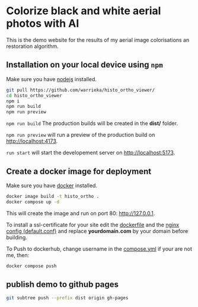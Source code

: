 # Colorize black and white aerial photos with AI

This is the demo website for the results of my aerial image colorisations an restoration algorithm.

## Installation on your local device using `npm`

Make sure you have [nodejs](https://nodejs.org/en/download/) installed. 

```sh
git pull https://github.com/warrieka/histo_ortho_viewer/
cd histo_ortho_viewer
npm i
npm run build
npm run preview
```
`npm run build` The production builds will be created in the **dist/** folder. 

`npm run preview` will run a preview of the production build on <http://localhost:4173>.

`run start` will start the developement server on <http://localhost:5173>. 

## Create a docker image for deployment

Make sure you have [docker](https://docs.docker.com/get-docker/) installed. 

```sh
docker image build -t histo_ortho .
docker compose up -d
```
This will create the image and run on port 80: <http://127.0.0.1>.

To install a ssl-certificate for your site edit the [dockerfile](dockerfile) and the [nginx config (default.conf)](default.conf) and replace **yourdomain.com** by your domain before building. 

To Push to dockerhub, change username in the [compose.yml](compose.yml) if your are not me, then:
```sh
docker compose push
```

## publish demo to github pages 

```sh
git subtree push --prefix dist origin gh-pages
```
